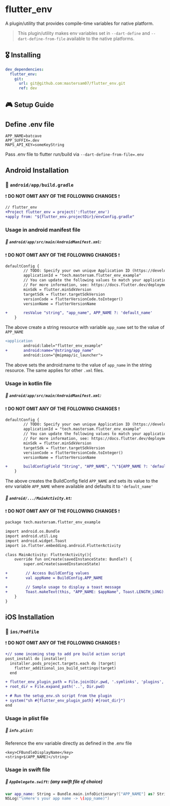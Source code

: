 # flutter_env

A plugin/utility that provides compile-time variables for native platform.

> This plugin/utility makes env variables set in `--dart-define` and `--dart-define-from-file` available to the native platforms.

## 🎖 Installing

```yaml
dev_dependencies:
  flutter_env:
    git:
      url: git@github.com:mastersam07/flutter_env.git
      ref: dev
```

## 🎮 Setup Guide

## Define .env file

```.env
APP_NAME=batcave
APP_SUFFIX=.dev
MAPS_API_KEY=someKeyString
```

Pass .env file to flutter run/build via `--dart-define-from-file=.env`

## Android Installation

### :open_file_folder: `android/app/build.gradle`

:exclamation: __DO NOT OMIT ANY OF THE FOLLOWING CHANGES__ :exclamation:


```diff
// flutter_env
+Project flutter_env = project(':flutter_env')
+apply from: "${flutter_env.projectDir}/envConfig.gradle"
```

### Usage in android manifest file

##### :open_file_folder: `android/app/src/main/AndroidManifest.xml`:

:exclamation: __DO NOT OMIT ANY OF THE FOLLOWING CHANGES__ :exclamation:

```diff
defaultConfig {
        // TODO: Specify your own unique Application ID (https://developer.android.com/studio/build/application-id.html).
        applicationId = "tech.mastersam.flutter_env_example"
        // You can update the following values to match your application needs.
        // For more information, see: https://docs.flutter.dev/deployment/android#reviewing-the-gradle-build-configuration.
        minSdk = flutter.minSdkVersion
        targetSdk = flutter.targetSdkVersion
        versionCode = flutterVersionCode.toInteger()
        versionName = flutterVersionName

+       resValue "string", "app_name", APP_NAME ?: 'default_name'
    }
```

The above create a string resource with variable `app_name` set to the value of `APP_NAME`

```diff
<application
        android:label="flutter_env_example"
+       android:name="@string/app_name"
        android:icon="@mipmap/ic_launcher">
```

The above sets the android:name to the value of `app_name` in the string resource. The same applies for other `.xml` files.


### Usage in kotlin file

##### :open_file_folder: `android/app/src/main/AndroidManifest.xml`:

:exclamation: __DO NOT OMIT ANY OF THE FOLLOWING CHANGES__ :exclamation:

```diff
defaultConfig {
        // TODO: Specify your own unique Application ID (https://developer.android.com/studio/build/application-id.html).
        applicationId = "tech.mastersam.flutter_env_example"
        // You can update the following values to match your application needs.
        // For more information, see: https://docs.flutter.dev/deployment/android#reviewing-the-gradle-build-configuration.
        minSdk = flutter.minSdkVersion
        targetSdk = flutter.targetSdkVersion
        versionCode = flutterVersionCode.toInteger()
        versionName = flutterVersionName

+       buildConfigField "String", "APP_NAME", "\"${APP_NAME ?: 'default_name'}\""
    }
```

The above creates the BuildConfig field `APP_NAME` and sets its value to the env variable `APP_NAME` where available and defaults it to `'default_name'`

##### :open_file_folder: `android/.../MainActivity.kt`:

:exclamation: __DO NOT OMIT ANY OF THE FOLLOWING CHANGES__ :exclamation:

```diff
package tech.mastersam.flutter_env_example

import android.os.Bundle
import android.util.Log
import android.widget.Toast
import io.flutter.embedding.android.FlutterActivity

class MainActivity: FlutterActivity(){
    override fun onCreate(savedInstanceState: Bundle?) {
        super.onCreate(savedInstanceState)

+        // Access BuildConfig values
+        val appName = BuildConfig.APP_NAME

+        // Sample usage to display a toast message
+        Toast.makeText(this, "APP_NAME: $appName", Toast.LENGTH_LONG).show()
    }
}

```

## iOS Installation

### :open_file_folder: `ios/Podfile`

:exclamation: __DO NOT OMIT ANY OF THE FOLLOWING CHANGES__ :exclamation:


```diff
+// some incoming step to add pre build action script
post_install do |installer|
  installer.pods_project.targets.each do |target|
    flutter_additional_ios_build_settings(target)
  end

+ flutter_env_plugin_path = File.join(Dir.pwd, '.symlinks', 'plugins', 'flutter_env', 'ios', 'setup_env.sh')
+ root_dir = File.expand_path('..', Dir.pwd)

+ # Run the setup_env.sh script from the plugin
+ system("sh #{flutter_env_plugin_path} #{root_dir}")
end
```

### Usage in plist file

##### :open_file_folder: `info.plist`:

Reference the env variable directly as defined in the .env file

```plist
<key>CFBundleDisplayName</key>
<string>$(APP_NAME)</string>
```

### Usage in swift file

##### :open_file_folder: `AppDelegate.swift`: (any swift file of choice)

```swift
var app_name: String = Bundle.main.infoDictionary?["APP_NAME"] as? String ?? ""
NSLog("\nHere's your app name -> \(app_name)")
```